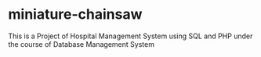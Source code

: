 # miniature-chainsaw
This is a Project of Hospital Management System using SQL and PHP under the course of Database Management System 
